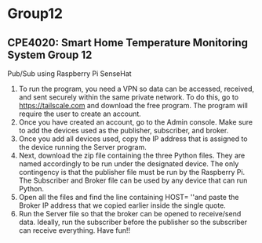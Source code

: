 # Group12

## CPE4020: Smart Home Temperature Monitoring System Group 12 ##
Pub/Sub using Raspberry Pi SenseHat
 
1.	To run the program, you need a VPN so data can be accessed, received, and sent securely within the same private network. To do this, go to https://tailscale.com and download the free program. The program will require the user to create an account.
2.	Once you have created an account, go to the Admin console. Make sure to add the devices used as the publisher, subscriber, and broker.
3.	Once you add all devices used, copy the IP address that is assigned to the device running the Server program. 
4.	Next, download the zip file containing the three Python files. They are named accordingly to be run under the designated device. The only contingency is that the publisher file must be run by the Raspberry Pi. The Subscriber and Broker file can be used by any device that can run Python.
5.	Open all the files and find the line containing HOST= ''and paste the Broker IP address that we copied earlier inside the single quote.
6.	Run the Server file so that the broker can be opened to receive/send data. Ideally, run the subscriber before the publisher so the subscriber can receive everything. Have fun!!
